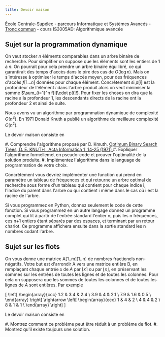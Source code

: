 ```yaml
---
title: Devoir maison
---
```


École Centrale-Supélec - parcours Informatique et Systèmes Avancés - [Tronc commun](http://www.isia.ecp.fr/welcome_to_www_ecp_fr_cms_site_isia/isia___formation/cours_tronc_commun) - cours IS3005AD: Algorithmique avancée



## Sujet sur la programmation dynamique


On veut stocker $n$ éléments comparables dans un arbre binaire de recherche.
Pour simplifier on suppose que les éléments sont les entiers de $1$ à $n$.
On pourrait pour cela prendre un arbre binaire équilibré, ce qui garantirait des temps d'accès dans le pire des cas de $O(\log n)$.  Mais on s'intéresse à optimiser le temps d'accès moyen, pour des fréquences d'accès $f[1\ldots n]$ données pour chaque élément.
Concrètement si $p[i]$ est la profondeur de l'élément $i$ dans l'arbre produit alors on veut minimiser la somme $\sum_{i=1}^n f[i]\cdot p[i]$.
Pour fixer les choses on dira que la racine a la profondeur $1$, les descendants directs de la racine ont la profondeur $2$ et ainsi de suite.

Nous avons vu un algorithme par programmation dynamique de complexité $O(n^3)$.
En 1971 Donald Knuth a publié un algorithme de meilleure complexité $O(n^2)$.

Le devoir maison consiste en 

#. Comprendre l'algorithme proposé par D. Kmuth. [Optimum Binary Search Trees, D. E. KNUTH , Acta Informatica 1, 14-25 (1971) ](http://www.inrg.csie.ntu.edu.tw/algorithm2014/presentation/Knuth71.pdf)
#. Expliquer l'algorithme formellemet en pseudo-code et prouver l'optimalité de la solution produite.
#. Implémentez l'algorithme dans le language de programmation de votre choix. 

Concrètement vous devriez implémenter une function qui prend en paramètre un tableau de fréquences et qui retourne un arbre optimal de recherche sous forme d'un tableau qui contient pour chaque indice i, l'indice du parent dans l'arbre ou qui contient i même dans le cas où i est la racine de l'arbre.

Si vous programmez en Python, donnez seulement le code de cette fonction. Si vous programmez en un autre langage donnez un programme complet qui lit à partir de l'entrée standard l'entier n, puis les n fréquences, ces n+1 entiers étant séparés par des espaces, et terminant par un retour chariot.  Ce programme affichera ensuite dans la sortie standard les n nombres codant l'arbre.

## Sujet sur les flots

On vous donne une matrice A[1..m][1..n] de nombres fractionels non-négatifs.  Votre but est d'arrondir A vers une matrice entière B, en remplaçant chaque entrée $x$ de $A$ par $\lceil x\rceil$  ou par $\lfloor x\rfloor$, en préservant les sommes sur les entrées de toutes les lignes et de toutes les colonnes.  Pour cela on supposera que les sommes de toutes les colonnes et de toutes les lignes de $A$ sont entières.
Par exemple

\[
		\left[ \begin{array}{ccc}
		1.2 & 3.4 & 2.4 \\
		3.9 & 4 & 2.1 \\
		7.9 & 1.6 & 0.5 \\
		\end{array}
		\right]
		\rightarrow
		\left[ \begin{array}{ccc}
		1 & 4 & 2 \\
		4 & 4 & 2 \\
		8 & 1 & 1 \\
		\end{array}
		\right]
\]

Le devoir maison consiste en

#. Montrez comment ce problème peut être réduit à un problème de flot.
#. Montrez qu'il existe toujours une solution.

